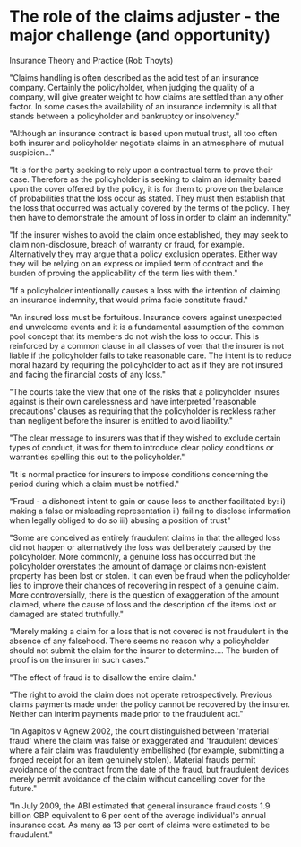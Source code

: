 # The role of the claims adjuster - the major challenge (and opportunity)

Insurance Theory and Practice (Rob Thoyts)

"Claims handling is often described as the acid test of an insurance company. Certainly the policyholder, when judging the quality of a company, will give greater weight to how claims are settled than any other factor. In some cases the availability of an insurance indemnity is all that stands between a policyholder and bankruptcy or insolvency."

"Although an insurance contract is based upon mutual trust, all too often both insurer and policyholder negotiate claims in an atmosphere of mutual suspicion..."

"It is for the party seeking to rely upon a contractual term to prove their case. Therefore as the policyholder is seeking to claim an idemnity based upon the cover offered by the policy, it is for them to prove on the balance of probabilities that the loss occur as stated. They must then establish that the loss that occurred was actually covered by the terms of the policy. They then have to demonstrate the amount of loss in order to claim an indemnity."

"If the insurer wishes to avoid the claim once established, they may seek to claim non-disclosure, breach of warranty or fraud, for example. Alternatively they may argue that a policy exclusion operates. Either way they will be relying on an express or implied term of contract and the burden of proving the applicability of the term lies with them."

"If a policyholder intentionally causes a loss with the intention of claiming an insurance indemnity, that would prima facie constitute fraud."

"An insured loss must be fortuitous. Insurance covers against unexpected and unwelcome events and it is a fundamental assumption of the common pool concept that its members do not wish the loss to occur. This is reinforced by a common clause in all classes of voer that the insurer is not liable if the policyholder fails to take reasonable care. The intent is to reduce moral hazard by requiring the policyholder to act as if they are not insured and facing the financial costs of any loss."

"The courts take the view that one of the risks that a policyholder insures against is their own carelessness and have interpreted 'reasonable precautions' clauses as requiring that the policyholder is reckless rather than negligent before the insurer is entitled to avoid liability."

"The clear message to insurers was that if they wished to exclude certain types of conduct, it was for them to introduce clear policy conditions or warranties spelling this out to the policyholder."

"It is normal practice for insurers to impose conditions concerning the period during which a claim must be notified."

"Fraud - a dishonest intent to gain or cause loss to another facilitated by: i) making a false or misleading representation ii) failing to disclose information when legally obliged to do so iii) abusing a position of trust"

"Some are conceived as entirely fraudulent claims in that the alleged loss did not happen or alternatively the loss was deliberately caused by the policyholder. More commonly, a genuine loss has occurred but the policyholder overstates the amount of damage or claims non-existent property has been lost or stolen. It can even be fraud when the policyholder lies to improve their chances of recovering in respect of a genuine claim. More controversially, there is the question of exaggeration of the amount claimed, where the cause of loss and the description of the items lost or damaged are stated truthfully."

"Merely making a claim for a loss that is not covered is not fraudulent in the absence of any falsehood. There seems no reason why a policyholder should not submit the claim for the insurer to determine.... The burden of proof is on the insurer in such cases."

"The effect of fraud is to disallow the entire claim."

"The right to avoid the claim does not operate retrospectively. Previous claims payments made under the policy cannot be recovered by the insurer. Neither can interim payments made prior to the fraudulent act."

"In Agapitos v Agnew 2002, the court distinguished between 'material fraud' where the claim was false or exaggerated and 'fraudulent devices' where a fair claim was fraudulently embellished (for example, submitting a forged receipt for an item genuinely stolen). Material frauds permit avoidance of the contract from the date of the fraud, but fraudulent devices merely permit avoidance of the claim without cancelling cover for the future."

"In July 2009, the ABI estimated that general insurance fraud costs 1.9 billion GBP equivalent to 6 per cent of the average individual's annual insurance cost. As many as 13 per cent of claims were estimated to be fraudulent."










